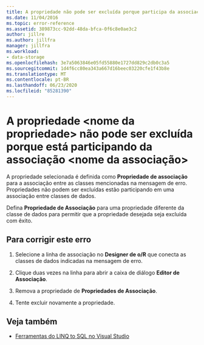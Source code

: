 ```yaml
---
title: A propriedade não pode ser excluída porque participa da associação
ms.date: 11/04/2016
ms.topic: error-reference
ms.assetid: 389873cc-92dd-48da-bfca-0f6c8e0ae3c2
author: jillre
ms.author: jillfra
manager: jillfra
ms.workload:
- data-storage
ms.openlocfilehash: 3e7a5063846e05fd55880e1727dd829c2db0c3a5
ms.sourcegitcommit: 1d4f6cc80ea343a667d16beec03220cfe1f43b8e
ms.translationtype: MT
ms.contentlocale: pt-BR
ms.lasthandoff: 06/23/2020
ms.locfileid: "85281390"
---
```

# <a name="the-property-ltproperty-namegt-cannot-be-deleted-because-it-is-participating-in-the-association-ltassociation-namegt"></a>A propriedade &lt;nome da propriedade&gt; não pode ser excluída porque está participando da associação &lt;nome da associação&gt;

A propriedade selecionada é definida como **Propriedade de associação** para a associação entre as classes mencionadas na mensagem de erro. Propriedades não podem ser excluídas estão participando em uma associação entre classes de dados.

Defina **Propriedade de Associação** para uma propriedade diferente da classe de dados para permitir que a propriedade desejada seja excluída com êxito.

## <a name="to-correct-this-error"></a>Para corrigir este erro

1. Selecione a linha de associação no **Designer de o/R** que conecta as classes de dados indicadas na mensagem de erro.

2. Clique duas vezes na linha para abrir a caixa de diálogo **Editor de Associação**.

3. Remova a propriedade de **Propriedades de Associação**.

4. Tente excluir novamente a propriedade.

## <a name="see-also"></a>Veja também

- [Ferramentas do LINQ to SQL no Visual Studio](../data-tools/linq-to-sql-tools-in-visual-studio2.md)